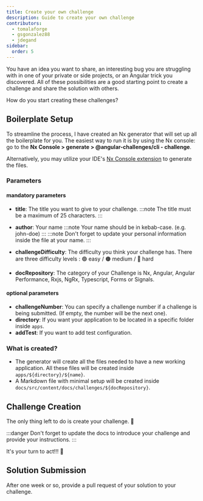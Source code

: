 ```yaml
---
title: Create your own challenge
description: Guide to create your own challenge
contributors:
  - tomalaforge
  - gsgonzalez88
  - jdegand
sidebar:
  order: 5
---
```


You have an idea you want to share, an interesting bug you are struggling with in one of your private or side projects, or an Angular trick you discovered. All of these possibilities are a good starting point to create a challenge and share the solution with others.

How do you start creating these challenges?

## Boilerplate Setup

To streamline the process, I have created an Nx generator that will set up all the boilerplate for you. The easiest way to run it is by using the Nx console: go to the <b>Nx Console > generate > @angular-challenges/cli - challenge</b>.

Alternatively, you may utilize your IDE's [Nx Console extension](https://nx.dev/getting-started/editor-setup) to generate the files.

### Parameters

#### mandatory parameters

- <b>title</b>: The title you want to give to your challenge.
  :::note
  The title must be a maximum of 25 characters.
  :::

- <b>author</b>: Your name
  :::note
  Your name should be in kebab-case. (e.g. john-doe)
  :::
  :::note
  Don't forget to update your personal information inside the file at your name.
  :::

- <b>challengeDifficulty</b>: The difficulty you think your challenge has. There are three difficulty levels : 🟢 easy / 🟠 medium / 🔴 hard

- <b>docRepository</b>: The category of your Challenge is Nx, Angular, Angular Performance, Rxjs, NgRx, Typescript, Forms or Signals.

#### optional parameters

- <b>challengeNumber</b>: You can specify a challenge number if a challenge is being submitted. (If empty, the number will be the next one).
- <b>directory</b>: If you want your application to be located in a specific folder inside `apps`.
- <b>addTest</b>: If you want to add test configuration.

### What is created?

- The generator will create all the files needed to have a new working application. All these files will be created inside `apps/${directory}/${name}`.
- A Markdown file with minimal setup will be created inside `docs/src/content/docs/challenges/${docRepository}`.

## Challenge Creation

The only thing left to do is create your challenge. 🚀

:::danger
Don't forget to update the docs to introduce your challenge and provide your instructions.
:::

It's your turn to act!!! 💪

## Solution Submission

After one week or so, provide a pull request of your solution to your challenge.
